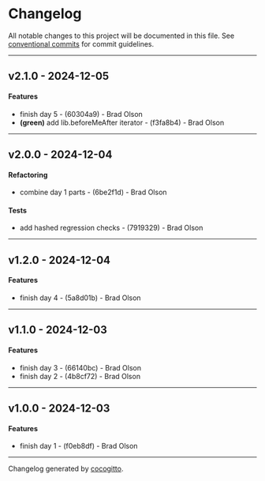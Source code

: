 # Changelog
All notable changes to this project will be documented in this file. See [conventional commits](https://www.conventionalcommits.org/) for commit guidelines.

- - -
## v2.1.0 - 2024-12-05
#### Features
- finish day 5 - (60304a9) - Brad Olson
- **(green)** add lib.beforeMeAfter iterator - (f3fa8b4) - Brad Olson

- - -

## v2.0.0 - 2024-12-04
#### Refactoring
- combine day 1 parts - (6be2f1d) - Brad Olson
#### Tests
- add hashed regression checks - (7919329) - Brad Olson

- - -

## v1.2.0 - 2024-12-04
#### Features
- finish day 4 - (5a8d01b) - Brad Olson

- - -

## v1.1.0 - 2024-12-03
#### Features
- finish day 3 - (66140bc) - Brad Olson
- finish day 2 - (4b8cf72) - Brad Olson

- - -

## v1.0.0 - 2024-12-03
#### Features
- finish day 1 - (f0eb8df) - Brad Olson

- - -

Changelog generated by [cocogitto](https://github.com/cocogitto/cocogitto).